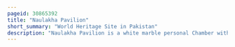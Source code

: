 ```yaml
---
pageid: 30865392
title: "Naulakha Pavilion"
short_summary: "World Heritage Site in Pakistan"
description: "Naulakha Pavilion is a white marble personal Chamber with a curvilinear Roof located beside the sheesh Mahal Courtyard in the northern Section of the Lahore Fort in Lahore Pakistan. The Monument is one of the 21 Monuments situated within the Lahore Fort, with its western Façade providing a panoramic View of the ancient City of Lahore."
---
```

